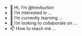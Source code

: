 - 👋 Hi, I’m @trevburton
- 👀 I’m interested in ...
- 🌱 I’m currently learning ...
- 💞️ I’m looking to collaborate on ...
- 📫 How to reach me ...

<!---
trevburton/trevburton is a ✨ special ✨ repository because its `README.md` (this file) appears on your GitHub profile.
You can click the Preview link to take a look at your changes.
--->
